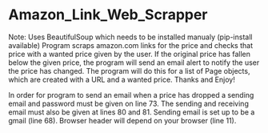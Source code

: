 # Amazon_Link_Web_Scrapper
Note: Uses BeautifulSoup which needs to be installed manualy (pip-install available)
Program scraps amazon.com links for the price and checks that price with a wanted price given by the user. If the original price has fallen below the given price, the program will send an email alert to notify the user the price has changed. The program will do this for a list of Page objects, which are created with a URL and a wanted price. Thanks and Enjoy!

In order for program to send an email when a price has dropped a sending email and password must be given on line 73. The sending and receiving email must also be given at lines 80 and 81. Sending email is set up to be a gmail (line 68). Browser header will depend on your browser (line 11). 
